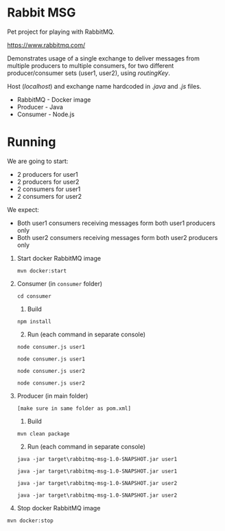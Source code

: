 # Rabbit MSG

Pet project for playing with RabbitMQ.

https://www.rabbitmq.com/

Demonstrates usage of a single exchange to deliver messages from multiple producers to multiple consumers, for two different producer/consumer sets (user1, user2), using _routingKey_.

Host (_localhost_) and exchange name hardcoded in _.java_ and _.js_ files. 

* RabbitMQ - Docker image
* Producer - Java
* Consumer - Node.js


# Running

We are going to start:
* 2 producers for user1
* 2 producers for user2
* 2 consumers for user1
* 2 consumers for user2

We expect:
* Both user1 consumers receiving messages form both user1 producers only
* Both user2 consumers receiving messages form both user2 producers only

1. Start docker RabbitMQ image

    `mvn docker:start`

2. Consumer (in `consumer` folder)

    `cd consumer`
    
    1. Build
    
    `npm install`

    2. Run (each command in separate console)
    
    `node consumer.js user1`
    
    `node consumer.js user1`
    
    `node consumer.js user2`
    
    `node consumer.js user2`

3. Producer (in main folder)

    `[make sure in same folder as pom.xml]`
    1. Build

    `mvn clean package`

    2. Run (each command in separate console)

    `java -jar target\rabbitmq-msg-1.0-SNAPSHOT.jar user1`
    
    `java -jar target\rabbitmq-msg-1.0-SNAPSHOT.jar user1`

    `java -jar target\rabbitmq-msg-1.0-SNAPSHOT.jar user2`
    
    `java -jar target\rabbitmq-msg-1.0-SNAPSHOT.jar user2`

4. Stop docker RabbitMQ image

`mvn docker:stop`
